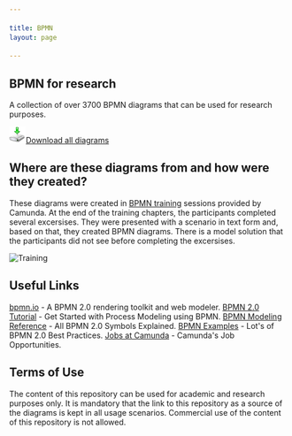 ```yaml
---

title: BPMN
layout: page

---
```


## BPMN for research

A collection of over 3700 BPMN diagrams that can be used for research purposes.

<a href="https://github.com/camunda/bpmn-for-research/archive/master.zip"><img src="img/download.png" style="width:30px;height:30px;border:0;" />Download all diagrams</a>


## Where are these diagrams from and how were they created?

These diagrams were created in [BPMN training](http://camunda.com/bpmn/training/) sessions provided by Camunda. At the end of the training chapters, the participants completed several excersises. They were presented with a scenario in text form and, based on that, they created BPMN diagrams. There is a model solution that the participants did not see before completing the excersises.

<img src="https://github.com/camunda/bpmn-for-research/blob/master/content/img/training-process.png" alt="Training" title="" />


## Useful Links

[bpmn.io](http://bpmn.io) - A BPMN 2.0 rendering toolkit and web modeler.
[BPMN 2.0 Tutorial](https://camunda.org/bpmn/tutorial/) - Get Started with Process Modeling using BPMN.
[BPMN Modeling Reference](https://camunda.org/bpmn/reference/) - All BPMN 2.0 Symbols Explained.
[BPMN Examples](https://camunda.org/bpmn/examples/) - Lot's of BPMN 2.0 Best Practices.
[Jobs at Camunda](http://camunda.com/about/jobs/) - Camunda's Job Opportunities.


## Terms of Use

The content of this repository can be used for academic and research purposes only. It is mandatory that the link to this repository as a source of the diagrams is kept in all usage scenarios. Commercial use of the content of this repository is not allowed.
